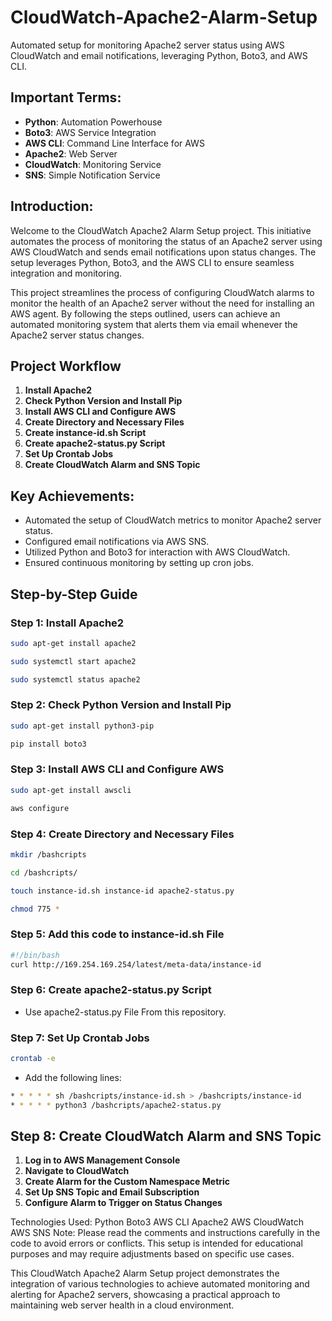 # CloudWatch-Apache2-Alarm-Setup

Automated setup for monitoring Apache2 server status using AWS CloudWatch and email notifications, leveraging Python, Boto3, and AWS CLI.

## Important Terms:
- **Python**: Automation Powerhouse
- **Boto3**: AWS Service Integration
- **AWS CLI**: Command Line Interface for AWS
- **Apache2**: Web Server
- **CloudWatch**: Monitoring Service
- **SNS**: Simple Notification Service

## Introduction:

Welcome to the CloudWatch Apache2 Alarm Setup project. This initiative automates the process of monitoring the status of an Apache2 server using AWS CloudWatch and sends email notifications upon status changes. The setup leverages Python, Boto3, and the AWS CLI to ensure seamless integration and monitoring.

This project streamlines the process of configuring CloudWatch alarms to monitor the health of an Apache2 server without the need for installing an AWS agent. By following the steps outlined, users can achieve an automated monitoring system that alerts them via email whenever the Apache2 server status changes.

## Project Workflow

1. **Install Apache2**
2. **Check Python Version and Install Pip**
3. **Install AWS CLI and Configure AWS**
4. **Create Directory and Necessary Files**
5. **Create instance-id.sh Script**
6. **Create apache2-status.py Script**
7. **Set Up Crontab Jobs**
8. **Create CloudWatch Alarm and SNS Topic**

## Key Achievements:
- Automated the setup of CloudWatch metrics to monitor Apache2 server status.
- Configured email notifications via AWS SNS.
- Utilized Python and Boto3 for interaction with AWS CloudWatch.
- Ensured continuous monitoring by setting up cron jobs.

## Step-by-Step Guide

### Step 1: Install Apache2
```bash
sudo apt-get install apache2
```
```bash
sudo systemctl start apache2
```
```bash
sudo systemctl status apache2
```

### Step 2: Check Python Version and Install Pip
```bash
sudo apt-get install python3-pip
```
```bash
pip install boto3
```

### Step 3: Install AWS CLI and Configure AWS
```bash
sudo apt-get install awscli
```
```bash
aws configure
```

### Step 4: Create Directory and Necessary Files
```bash
mkdir /bashcripts
```
```bash
cd /bashcripts/
```
```bash
touch instance-id.sh instance-id apache2-status.py
```
```bash
chmod 775 *
```

### Step 5: Add this code to instance-id.sh File
```bash
#!/bin/bash
curl http://169.254.169.254/latest/meta-data/instance-id
```

### Step 6: Create apache2-status.py Script
- Use apache2-status.py File From this repository.

### Step 7: Set Up Crontab Jobs
```bash
crontab -e
```
- Add the following lines:
```bash
* * * * * sh /bashcripts/instance-id.sh > /bashcripts/instance-id
* * * * * python3 /bashcripts/apache2-status.py
```

## Step 8: Create CloudWatch Alarm and SNS Topic
1. **Log in to AWS Management Console**
2. **Navigate to CloudWatch**
3. **Create Alarm for the Custom Namespace Metric**
4. **Set Up SNS Topic and Email Subscription**
5. **Configure Alarm to Trigger on Status Changes**

Technologies Used:
Python
Boto3
AWS CLI
Apache2
AWS CloudWatch
AWS SNS
Note:
Please read the comments and instructions carefully in the code to avoid errors or conflicts. This setup is intended for educational purposes and may require adjustments based on specific use cases.

This CloudWatch Apache2 Alarm Setup project demonstrates the integration of various technologies to achieve automated monitoring and alerting for Apache2 servers, showcasing a practical approach to maintaining web server health in a cloud environment.